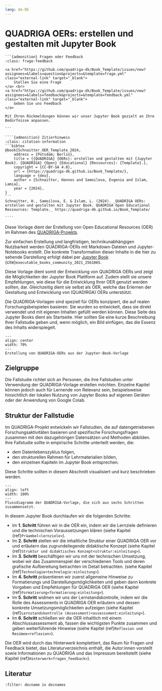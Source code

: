 ```yaml
---
lang: de-DE
---
```


# QUADRIGA OERs: erstellen und gestalten mit Jupyter Book

````{margin}
```{admonition} Fragen oder Feedback 
:class: frage-feedback

<a href="https://github.com/quadriga-dk/Book_Template/issues/new?assignees=&labels=question&projects=&template=frage.yml" class="external-link" target="_blank">
    Stellen Sie eine Frage
</a> <br>
<a href="https://github.com/quadriga-dk/Book_Template/issues/new?assignees=&labels=feedback&projects=&template=feedback.yml" class="external-link" target="_blank">
    Geben Sie uns Feedback
</a>

Mit Ihren Rückmeldungen können wir unser Jupyter Book gezielt an Ihre Bedürfnisse anpassen.

```
````
`````{margin}
````{admonition} Zitierhinweis
:class: citation-information
```bibtex
@book{Schnaitter_OER_Template_2024,
    address = {Potsdam; Berlin},
    title = {{QUADRIGA} {OERs}: erstellen und gestalten mit {Jupyter Book}. {QUADRIGA} {Open} {Educational} {Ressources}: {Template}.},
    copyright = {CC-BY-SA 4.0},
    url = {https://quadriga-dk.github.io/Book_Template/},
    language = {deu},
    author = {Schnaitter, Hannes and Samoilova, Evgenia and Islam, Lamia},
    year = {2024},
}
```
Schnaitter, H., Samoilova, E. & Islam, L. (2024). _QUADRIGA OERs: erstellen und gestalten mit Jupyter Book. QUADRIGA Open Educational Ressources: Template._ https://quadriga-dk.github.io/Book_Template/

````
`````

Diese Vorlage dient der Erstellung von Open Educational Resources (OER) im Rahmen des <a href="https://www.quadriga-dk.de/" class="external-link" target="_blank">QUADRIGA-Projekts</a>.


Zur einfachen Erstellung und langfristigen, technikunabhängigen Nutzbarkeit werden QUADRIGA-OERs mit Markdown-Dateien und Jupyter-Notebooks erstellt. Die konkrete Transformation dieser Inhalte in die hier zu sehende Darstellung erfolgt dabei per <a href="https://jupyterbook.org" class="external-link" target="_blank">Jupyter Book</a> {cite}`executable_books_community_2021_2561065`.


Diese Vorlage dient somit der Entwicklung von QUADRIGA OERs und zeigt die Möglichkeiten der Jupyter Book Plattform auf. Zudem stellt sie unsere Empfehlungen, wie diese für die Entwicklung Ihrer OER genutzt werden sollten, dar. Gleichzeitig dient sie selbst als OER, welche das Erlernen der Gestaltung und Entwicklung von (QUADIRGA) OERs unterstützt.

Die QUADRIGA-Vorlagen sind speziell für OERs konzipiert, die auf realen Forschungsbeispielen basieren. Sie wurden so entwickelt, dass sie direkt verwendet und mit eigenen Inhalten gefüllt werden können. Diese Seite des Jupyter Books dient als Startseite. Hier sollten Sie eine kurze Beschreibung Ihrer Fallstudie geben und, wenn möglich, ein Bild einfügen, das die Essenz des Inhalts widerspiegelt.

```{figure} /assets/intro/oer-creation-process.png
---
align: center
width: 70%
---
Erstellung von QUADRIGA-OERs aus der Jupyter-Book-Vorlage
```
## Zielgruppe
Die Fallstudie richtet sich an Personen, die ihre Fallstudien unter Verwendung der QUADRIGA-Vorlage erstellen möchten. Einzelne Kapitel können jedoch auch für Lernende von Relevanz sein, beispielsweise hinsichtlich der lokalen Nutzung von Jupyter Books auf eigenen Geräten oder der Anwendung von Google Colab.

## Struktur der Fallstudie
Im QUADRIGA-Projekt entwickeln wir Fallstudien, die auf datengetriebenen Forschungsaktivitäten basieren und spezifische Forschungsfragen zusammen mit den dazugehörigen Datensätzen und Methoden abbilden. Ihre Fallstudie sollte in empirische Schritte unterteilt werden, die:
* dem Datenlebenszyklus folgen,
* den strukturellen Rahmen für Lehrmaterialien bilden,
* den einzelnen Kapiteln im Jupyter Book entsprechen.

Diese Schritte sollten in diesem Abschnitt visualisiert und kurz beschrieben werden.

```{figure} ./assets/intro/Aufbau_der_OER.svg
---
align: left
width: 100%
---
Flussdiagramm der QUADRIGA-Vorlage, die sich aus sechs Schritten zusammensetzt.
```
In diesem Jupyter Book durchlaufen wir die folgenden Schritte:

* Im **1. Schritt** führen wir in die OER ein, indem wir die Lernziele definieren und die technischen Voraussetzungen klären (siehe Kapitel {ref}`Präambel<lernziele>`).
* Im **2. Schritt** stellen wir die inhaltliche Struktur einer QUADRIGA OER vor und erläutern das zugrundeliegende didaktische Konzept (siehe Kapitel {ref}`Struktur und didaktisches Konzept<struktur:einleitung>`).
* Im **3. Schritt** beschäftigen wir uns mit der technischen Umsetzung, wobei wir das Zusammenspiel der verschiedenen Tools und deren grafische Aufbereitung betrachten im Detail betrachten. (siehe Kapitel {ref}`Technologie<technologie:einleitung>`).
* Im **4. Schritt** präsentieren wir zuerst allgemeine Hinweise zu Formatierungs und Darstellungsmöglichkeiten und geben dann konkrete Vorgaben und Empfehlungen für QUADRIGA OER (siehe Kapitel {ref}`Formatierung<formatierung:einleitung>`).
* Im **5. Schritt** widmen wir uns der Lernstandskontrolle, indem wir die Rolle des Assessments in QUADRIGA OER erläutern und dessen konkrete Umsetzungsmöglichkeiten aufzeigen (siehe Kapitel {ref}`Lernstandskontrolle (Assessment)<assesssment:einleitung>`).
* Im **6. Schritt** schließen wir die OER inhaltlich mit einem Abschlussassessment ab, fassen die wichtigsten Punkte zusammen und geben weiterführende Hinweise (siehe Kapitel {ref}`Reflexion und Resümee<reflexion>`).

Die OER wird durch das Hinterwerk komplettiert, das Raum für Fragen und Feedback bietet, das Literaturverzeichnis enthält, die Autor:innen vorstellt sowie Informationen zu QUADRIGA und das Impressum bereitstellt (siehe Kapitel {ref}`Hinterwerk<fragen_feedback>`).

## Literatur
```{bibliography}
:filter: docname in docnames
```